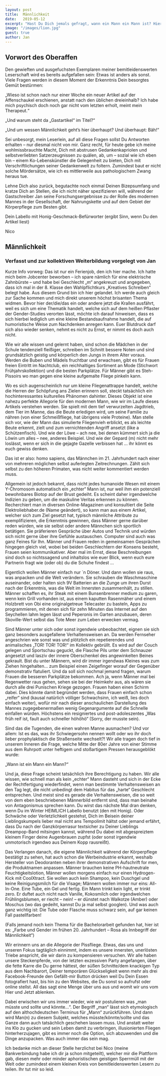 ```yaml
---
layout: post
title:  Männlichkeit
date:   2019-05-12
excerpt: "Hast Du Dich jemals gefragt, wann ein Mann ein Mann ist? Hier wirst Du vielleicht keine Antwort darauf finden, aber erfahren, warum wir uns alle diese Frage schon mal gestellt haben."
image: "/images/lion.jpg"
guest: true
author: Jan
---
```


## Vorwort des Oberaffen

Den gewieften und ausgefuchsten Exemplaren meiner bemitleidenswerten Leserschaft wird es bereits aufgefallen sein: Etwas ist anders als sonst. Viele Fragen werden in diesem Moment der Erkenntnis Dein besorgtes Gemüt bestürmen:

„Wieso ist schon nach nur einer Woche ein neuer Artikel auf der Affenschaukel erschienen, anstatt nach den üblichen dreieinhalb? Ich habe mich psychisch doch noch gar nicht vom letzten erholt, meint mein Therapeut.“

„Und warum steht da „Gastartikel“ im Titel?“

„Und um wessen Männlichkeit geht’s hier überhaupt? Und überhaupt: Bäh!“

Sei unbesorgt, mein Leserlein, auf all diese Fragen sollst Du Antworten erhalten – nur diesmal nicht von mir. Ganz recht, für heute gebe ich meine wohlmissbrauchte Macht, Dich mit abstrusen Gedankenkapriolen und selbstverliebten Satzerzeugnissen zu quälen, ab, um – sozial wie ich eben bin – einem Ko-Lebenskünstler die Gelegenheit zu bieten, Dich mit Verschriftlichungen seiner Gedankenwelt zu foltern. Zumindest baut er nicht solche Mördersätze, wie ich es mittlerweile aus pathologischem Zwang heraus tue.

Lehne Dich also zurück, begutachte noch einmal Deinen Bizepsumfang und kratze Dich an Stellen, die ich nicht näher spezifizieren will, während der Gastschreiber Jan seine Forschungsergebnisse zu der Rolle des modernen Mannes in der Gesellschaft, der Nahrungskette und auf dem Gebiet der Körperpflege zum Besten gibt.

Dein Labello mit Honig-Geschmack-Befürworter (ergibt Sinn, wenn Du den Artikel liest)

Nico



## Männlichkeit
### Verfasst und zur kollektiven Weiterbildung vorgelegt von Jan

Kurze Info vorweg: Das ist nur ein Ferienjob, den ich hier mache. Ich hatte mich beim Jobcenter beworben – ich spare nämlich für eine elektrische Zahnbürste – und habe bei Geschlecht „m“ angekreuzt und angegeben, dass ich mal in der 8. Klasse den Wahlpflichtkurs „Kreatives Schreiben“ belegt habe. Aus diesem Grund bin ich hier gelandet. Ich werde auch gleich zur Sache kommen und mich direkt unserem höchst brisanten Thema widmen. Bevor hier der/die/das ein oder andere jetzt die Krallen ausfährt, weil es sich um eine Thematik handelt, welche sich auf dem heißen Pflaster der Gender-Studies verorten lässt, möchte ich darauf hinweisen, dass es sich hierbei lediglich um eine kleine Bestandsaufnahme handelt, die auf humoristische Weise zum Nachdenken anregen kann. Euer Blutdruck darf sich also wieder senken, nehmt es nicht zu Ernst, er nimmt es doch auch nicht.

Wie wir alle wissen und gelernt haben, sind schon die Mädchen in der Schule tendenziell fleißiger, schreiben im Schnitt bessere Noten und sind grundsätzlich geistig und körperlich den Jungs in ihrem Alter voraus. Werden die Buben und Mädels fruchtbar und erwachsen, gibt es für Frauen freien Eintritt im Nachtclub, ein reichhaltiges Sortiment an Mode (Stichwort Frühjahrskollektion) und die besten Parkplätze. Für Männer gibt es Steh-Pissoirs wo man gegen eine kleine aufgemalte Fliege pinkeln kann.

Wo es sich augenscheinlich nur um kleine Fliegenattrappe handelt, welche die Herren der Schöpfung ans Zielen erinnern soll, steckt tatsächlich ein hochinteressantes kulturelles Phänomen dahinter. Dieses Objekt ist eine nahezu perfekte Allegorie für den modernen Mann, wie wir im Laufe dieses Artikels verstehen werden. Sie spielt mit dem tief verwurzelten Jagdtrieb, dem Tier im Manne, das die Beute erledigen wird, um seine Familie zu nähren (von einer Schmeißfliege, hat übrigens viele Proteine). Man stelle sich vor, wie der Mann das simulierte Fliegenvieh erblickt, es als leichte Beute erkennt, zielt und zum vernichtenden Angriff ansetzt (like a Schützenfisch). Und wie der Löwe – ach nee, bei denen kümmert sich ja die Löwin um alles – nee, anderes Beispiel. Und wie der Gepard (m) nicht mehr loslässt, wenn er sich in die gejagte Gazelle verbissen hat … ihr könnt es euch gewiss denken.

Das ist er also: homo sapiens, das Männchen im 21. Jahrhundert nach einer von mehreren möglichen selbst auferlegten Zeitrechnungen. Zählt sich selbst zu den höheren Primaten, was nicht weiter kommentiert werden muss.

Allgemein ist jedoch bekannt, dass nicht jedes humanoide Wesen mit einem Y-Chromosom automatisch ein „echter“ Mann ist, nur weil ihm ein potenziell bewohnbares Biotop auf der Brust gedeiht. Es scheint daher irgendwelche Indizien zu geben, um die maskuline Veritas erkennen zu können. Recherchiert man in diversen Online-Magazinen und konsultiert die Seite Elektroliebhaber.de (Name geändert), so kann man aus einem Artikel, welcher sich zum Ziel gesetzt hat, typisch männliche Attribute zu exemplifizieren, die Erkenntnis gewinnen, dass Männer gerne darüber reden würden, wie sie selbst oder andere Männchen sich sportlich betätigen. Sie präferieren Gespräche über Autos und Technik und würden sich nicht gerne über ihre Gefühle austauschen. Computer sind auch was ganz Feines für Ihn. Männer und Frauen reden in gemeinsamen Gesprächen hingegen gleich viel, wobei bei beiden Geschlechtern der Konsens besteht, Frauen seien kommunikativer. Aber mal im Ernst, diese Beschreibungen sind doch so nichtssagend und inhaltslos wie euer Blick, wenn euch eure Partnerin fragt wie (oder ob) du die Schuhe findest …

Eigentlich wollen Männer einfach nur ´n Döner. Und dann wollen sie raus, was anpacken und die Welt verändern. Sie schrauben die Waschmaschine auseinander, oder halten sich 9V Batterien an die Zunge um ihren Durst nach der Erkenntnis, was die Welt im Innersten zusammenhält, zu stillen. Männer schaffen es, ihr Steak mit einem Bunsenbrenner medium zu garen, wenn kein Grill vorhanden ist, aus einem kaputten Rasenmäher und einem Holzbrett von Obi eine originalgetreue Telecaster zu basteln, Apps zu programmieren, mit denen sich für zehn Minuten das Internet auf den Seychellen lahm legen lässt und Peperonis im Garten anzubauen, deren Skoville-Wert selbst das Tote Meer zum Leben erwecken vermag.

Sind Männer unter sich oder sonst irgendwie unbeobachtet, eignen sie sich ganz besonders ausgefallene Verhaltensweisen an. Da werden Fernseher angeschrien wie sonst was und plötzlich ein repetierendes und animalisches „TOR! TOR! TOR!“ im Kollektiv gebrüllt. Es wird auf der Couch gelegen und Sportschau geguckt, die Flasche Pils unter dem Schnauzer angesetzt und lasziv der innere Oberschenkel des angewinkelten Beines gekrault. Bist du unter Männern, wird dir immer irgendwas Kleines was zum Ziehen hingehalten… zum Beispiel einen Zeigefinger worauf der Gegenüber demonstrativ flatuliert. Und da soll sich nochmal jemand fragen, warum Frauen die besseren Parkplätze bekommen. Ach ja, wenn Männer mal bei Regenwetter raus gehen, sehen sie bei der Heimkehr aus, als wären sie durch alle drei Punischen Kriege gezogen. Frauen haben einen Schirm dabei. Dies könnte damit begründet werden, dass Frauen einfach schon „reifer“ sind (kausal natürlich völliger Schwachsinn, ich weiß, lies doch einfach weiter), wofür mir nach dieser anschaulichen Darstellung des Mannes zugegebenermaßen wenig Gegenargumente auf die Schnelle einfallen würden. Höchstens ein resigniertes und post-adoleszentes „Was früh reif ist, fault auch schneller höhöhö“ (Sorry, der musste sein).

Sind das die Tugenden, die einen wahren Manne ausmachen? Und vor allem: Ist es das, was ihr Schwiegersohn nennen wollt oder wo ihr doch lieber prophylaktisch die Straßenseite wechselt?! Wir alle tragen doch tief in unserem Inneren die Frage, welche Mitte der 80er Jahre von einer Stimme aus dem Ruhrpott unter heftigem und stoßartigem Pressen herausgeblökt wurde:

„Wann ist ein Mann ein Mann?“

Und ja, diese Frage scheint tatsächlich ihre Berechtigung zu haben. Wir alle wissen, wie schnell man als kein „echter“ Mann dasteht und sich in der Ecke der Rechtfertigung wiederfindet, wenn man bestimmte Verhaltensweisen an den Tag legt, die nicht unbedingt dem Habitus für das „harte“ Geschlecht entsprechen. Und meist sind es gerade die Verhaltensweisen, die so weit von dem eben beschriebenen Männerbild entfernt sind, dass man beinahe von Antagonismus sprechen kann. Du wirst das nächste Mal dran denken, wenn Du im Winter HEIMLICH Labello benutzt (den mit Honig). Oder Schwäche oder Verletzlichkeit gestehst, Dich im Beisein deiner Lieblingskumpels lieber mal nicht ans Tempolimit hältst oder jemand erfährt, dass Du nach der Ganzkörperrasur textsicher zu Deiner Lieblings Dreampop-Band mitsingen kannst, während Du dabei mit abgespreiztem kleinem Finger deine Augenbrauen zupfst (oder sonst irgendwie unmotorisch irgendwo aus Deinem Kopp rausreißt).

Das Verlangen danach, die eigene Männlichkeit während der Körperpflege bestätigt zu sehen, hat auch schon die Werbeindustrie erkannt, weshalb Hersteller von Deodoranten neben ihrer demonstrativen Aufschrift for men, die Produktnamen anpassen. Männer brauchen keine PH-hautneutrale Feuchtigkeitslotion, Männer wollen morgens einfach nur einen Hydrogen-Kick mit CoolXtract. Sie wollen auch kein Shampoo, kein Duschgel und keine Reinigungsmilch für die Visage; Männern wollen immer nur eins: All-In-One. Eine Tube, ein Gel und fertig. Ein Mann trinkt kein light, er trinkt zero. Er duftet auch nicht nach Vanille, Kokosmilch oder irgendwelchen Frühlingsblumen, er riecht – nein! – er dünstet nach Walkotze (Amber) oder Moschus (wo das gedeiht, kannst Du ja mal selbst googlen). Und was auch ganz wichtig ist: Die Tube oder Flasche muss schwarz sein, auf gar keinen Fall pastellfarben!

(Falls jemand noch kein Thema für die Bachelorarbeit gefunden hat, hier ist es: „Farbe und Gender im frühen 20. Jahrhundert – Rosa als Innbegriff der Männlichkeit“)

Wir erinnern uns an die Allegorie der Pissfliege. Etwas, das uns und unseren Fokus tagtäglich einnimmt, indem es unsere innersten, unerlösten Triebe anspricht, die wir darin zu kompensieren versuchen. Wir alle haben unsere Steckenpferde, von der letzten exzessiven Party angefangen, über die fette Karre die Du gerne hättest, der süßen Schnitte/dem knackigen Typ aus dem Nachbarort, Deiner temporären Glückseligkeit wenn mehr als drei Facebook-Freunde den Gefällt-mir Button drücken weil Du Dein Essen fotografiert hast, bis hin zu den Websites, die Du sonst so aufrufst oder online stellst. All das sagt eine Menge über uns aus und womit wir uns vom Hier und Jetzt ablenken.

Dabei erwischen wir uns immer wieder, wie wir postulieren was „man müsste und sollte und könnte…“. Der Begriff „man“ lässt sich etymologisch auf den althochdeutschen Terminus für „Mann“ zurückführen. Und dann wird Man(n) zu diesem Subjekt, welches müsste/könnte/sollte und das Ganze dann auch tatsächlich geschehen lassen muss. Und anstatt weiter ins Klo zu gucken und sein Leben damit zu verbringen, illusionierten Fliegen hinterherzujagen, gibt es immer noch die Option, sich abzuwenden und die Dinge anzupacken. Was auch immer das sein mag.

Ich bedanke mich an dieser Stelle herzlichst bei Nico (meine Bankverbindung habe ich dir ja schon mitgeteilt), welcher mir die Plattform gab, diesen mehr oder minder aphoristischen geistigen Sperrmüll mit der Welt oder zumindest einem kleinen Kreis von bemitleidenswerten Lesern zu teilen. Ihr tut mir so leid.
